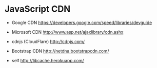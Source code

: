 JavaScript CDN
==============

- Google CDN
https://developers.google.com/speed/libraries/devguide
- Microsoft CDN
http://www.asp.net/ajaxlibrary/cdn.ashx
- cdnjs (CloudFlare)
http://cdnjs.com/
- Bootstrap CDN
http://netdna.bootstrapcdn.com/

- self
http://libcache.herokuapp.com/
